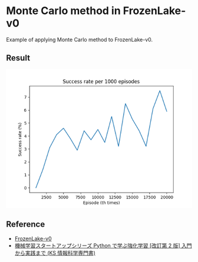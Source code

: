 # Monte Carlo method in FrozenLake-v0

Example of applying Monte Carlo method to FrozenLake-v0.

## Result

![result](success_rate.png)</br>

## Reference

- [FrozenLake-v0](https://gym.openai.com/envs/FrozenLake-v0/)
- [機械学習スタートアップシリーズ Python で学ぶ強化学習 [改訂第 2 版] 入門から実践まで (KS 情報科学専門書)](https://amzn.to/3qtoqEb)
